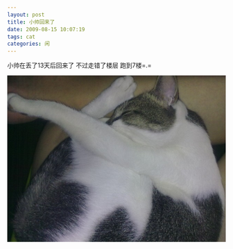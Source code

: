 ```yaml
---
layout: post
title: 小帅回来了
date: 2009-08-15 10:07:19
tags: cat
categories: 闲
---
```

小帅在丢了13天后回来了 不过走错了楼层 跑到7楼=.=

<img src="/uploads/2009-08-15-cat.jpg"  />